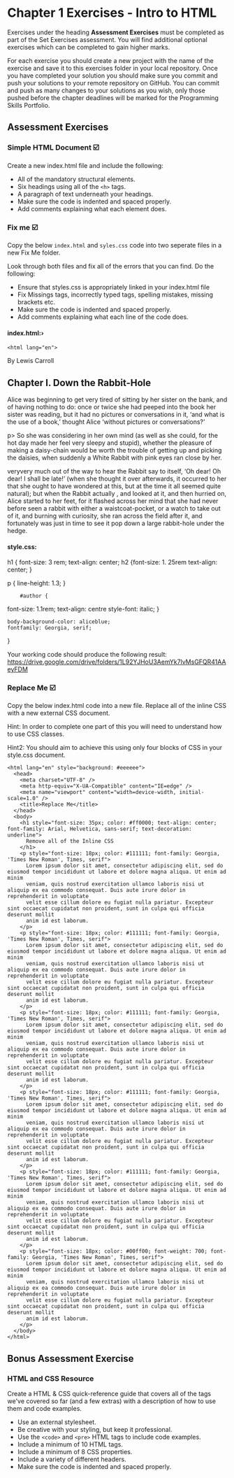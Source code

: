 # Chapter 1 Exercises - Intro to HTML

Exercises under the heading **Assessment Exercises** must be completed as part of the Set Exercises assessment. You will find additional optional exercises which can be completed to gain higher marks.

For each exercise you should create a new project with the name of the exercise and save it to this exercises folder in your local repository. Once you have completed your solution you should make sure you commit and push your solutions to your remote repository on GitHub. You can commit and push as many changes to your solutions as you wish, only those pushed before the chapter deadlines will be marked for the Programming Skills Portfolio.

## Assessment Exercises

### Simple HTML Document :ballot_box_with_check:

Create a new index.html file and include the following:

- All of the mandatory structural elements.
- Six headings using all of the `<h>` tags.
- A paragraph of text underneath your headings.
- Make sure the code is indented and spaced properly.
- Add comments explaining what each element does.

### Fix me :ballot_box_with_check:

Copy the below `index.html` and `syles.css` code into two seperate files in a new Fix Me folder.

Look through both files and fix all of the errors that you can find. Do the following:

- Ensure that styles.css is appropriately linked in your index.html file
- Fix Missings tags, incorrectly typed tags, spelling mistakes, missing brackets etc.
- Make sure the code is indented and spaced properly.
- Add comments explaining what each line of the code does.

#### index.html:›

<!doctype html>

    <html lang="en">

<head><metacharset="utf-8"><title>FIXME!</title>
    <link rel="stylesheet" href="fixme.css">
    <link .css>
<h1Alice’s Adventures<br in
            Wonderland
p class="author">
By Lewis Carroll</p>
        <h2>Chapter I. Down the Rabbit-Hole</h2>
            Alice was beginning to get very tired of sitting by her sister on the bank, and of having nothing to do: once or twice she had peeped into the book her sister was reading, but it had no pictures or conversations in it, ‘and what is the use of a book,’ thought Alice ‘without pictures or conversations?’
        </p>
        p>
            So she was considering in her own mind (as well as she could, for the hot day made her feel very sleepy and stupid), whether the pleasure of making a daisy-chain would be worth the trouble of getting up and picking the daisies, when suddenly a White Rabbit with pink eyes ran close by her.
        </p>
        <p
There was nothing so <em>very</em remarkable in that; nor did Alice think it so <em>very</em> much out of the way to hear the Rabbit say to itself, ‘Oh dear! Oh dear! I shall be late!’ (when she thought it over afterwards, it occurred to her that she ought to have wondered at this, but at the time it all seemed quite natural); but when the Rabbit actually <emtook a watch out of its waistcoat-pocket/em>, and looked at it, and then hurried on, Alice started to her feet, for it flashed across her mind that she had never before seen a rabbit with either a waistcoat-pocket, or a watch to take out of it, and burning with curiosity, she ran across the field after it, and fortunately was just in time to see it pop down a large rabbit-hole under the hedge.
</p>
    </body>
</html>

#### style.css:

h1 { font-size: 3 rem;
text-align: center; h2 {font-size: 1. 25rem
text-align: center;
}

p {
line-height: 1.3;
}

        #author {

font-size: 1.1rem;
text-align: centre
style-font: italic; }

    body-background-color: aliceblue;
    fontfamily: Georgia, serif;

}

Your working code should produce the following result: https://drive.google.com/drive/folders/1L92YJHoU3AemYk7lvMsGFQR41AAeyFDM

### Replace Me :ballot_box_with_check:

Copy the below index.html code into a new file. Replace all of the inline CSS with a new external CSS document.

Hint: In order to complete one part of this you will need to understand how to use CSS classes.

Hint2: You should aim to achieve this using only four blocks of CSS in your style.css document.

```<!DOCTYPE html>
<html lang="en" style="background: #eeeeee">
  <head>
    <meta charset="UTF-8" />
    <meta http-equiv="X-UA-Compatible" content="IE=edge" />
    <meta name="viewport" content="width=device-width, initial-scale=1.0" />
    <title>Replace Me</title>
  </head>
  <body>
    <h1 style="font-size: 35px; color: #ff0000; text-align: center; font-family: Arial, Helvetica, sans-serif; text-decoration: underline">
      Remove all of the Inline CSS
    </h1>
    <p style="font-size: 18px; color: #111111; font-family: Georgia, 'Times New Roman', Times, serif">
      Lorem ipsum dolor sit amet, consectetur adipiscing elit, sed do eiusmod tempor incididunt ut labore et dolore magna aliqua. Ut enim ad minim
      veniam, quis nostrud exercitation ullamco laboris nisi ut aliquip ex ea commodo consequat. Duis aute irure dolor in reprehenderit in voluptate
      velit esse cillum dolore eu fugiat nulla pariatur. Excepteur sint occaecat cupidatat non proident, sunt in culpa qui officia deserunt mollit
      anim id est laborum.
    </p>
    <p style="font-size: 18px; color: #111111; font-family: Georgia, 'Times New Roman', Times, serif">
      Lorem ipsum dolor sit amet, consectetur adipiscing elit, sed do eiusmod tempor incididunt ut labore et dolore magna aliqua. Ut enim ad minim
      veniam, quis nostrud exercitation ullamco laboris nisi ut aliquip ex ea commodo consequat. Duis aute irure dolor in reprehenderit in voluptate
      velit esse cillum dolore eu fugiat nulla pariatur. Excepteur sint occaecat cupidatat non proident, sunt in culpa qui officia deserunt mollit
      anim id est laborum.
    </p>
    <p style="font-size: 18px; color: #111111; font-family: Georgia, 'Times New Roman', Times, serif">
      Lorem ipsum dolor sit amet, consectetur adipiscing elit, sed do eiusmod tempor incididunt ut labore et dolore magna aliqua. Ut enim ad minim
      veniam, quis nostrud exercitation ullamco laboris nisi ut aliquip ex ea commodo consequat. Duis aute irure dolor in reprehenderit in voluptate
      velit esse cillum dolore eu fugiat nulla pariatur. Excepteur sint occaecat cupidatat non proident, sunt in culpa qui officia deserunt mollit
      anim id est laborum.
    </p>
    <p style="font-size: 18px; color: #111111; font-family: Georgia, 'Times New Roman', Times, serif">
      Lorem ipsum dolor sit amet, consectetur adipiscing elit, sed do eiusmod tempor incididunt ut labore et dolore magna aliqua. Ut enim ad minim
      veniam, quis nostrud exercitation ullamco laboris nisi ut aliquip ex ea commodo consequat. Duis aute irure dolor in reprehenderit in voluptate
      velit esse cillum dolore eu fugiat nulla pariatur. Excepteur sint occaecat cupidatat non proident, sunt in culpa qui officia deserunt mollit
      anim id est laborum.
    </p>
    <p style="font-size: 18px; color: #111111; font-family: Georgia, 'Times New Roman', Times, serif">
      Lorem ipsum dolor sit amet, consectetur adipiscing elit, sed do eiusmod tempor incididunt ut labore et dolore magna aliqua. Ut enim ad minim
      veniam, quis nostrud exercitation ullamco laboris nisi ut aliquip ex ea commodo consequat. Duis aute irure dolor in reprehenderit in voluptate
      velit esse cillum dolore eu fugiat nulla pariatur. Excepteur sint occaecat cupidatat non proident, sunt in culpa qui officia deserunt mollit
      anim id est laborum.
    </p>
    <p style="font-size: 18px; color: #00ff00; font-weight: 700; font-family: Georgia, 'Times New Roman', Times, serif">
      Lorem ipsum dolor sit amet, consectetur adipiscing elit, sed do eiusmod tempor incididunt ut labore et dolore magna aliqua. Ut enim ad minim
      veniam, quis nostrud exercitation ullamco laboris nisi ut aliquip ex ea commodo consequat. Duis aute irure dolor in reprehenderit in voluptate
      velit esse cillum dolore eu fugiat nulla pariatur. Excepteur sint occaecat cupidatat non proident, sunt in culpa qui officia deserunt mollit
      anim id est laborum.
    </p>
  </body>
</html>
```

## Bonus Assessment Exercise

### HTML and CSS Resource

Create a HTML & CSS quick-reference guide that covers all of the tags we've covered so far (and a few extras) with a description of how to use them and code examples.

- Use an external stylesheet.
- Be creative with your styling, but keep it professional.
- Use the `<code>` and `<pre>` HTML tags to include code examples.
- Include a minimum of 10 HTML tags.
- Include a minimum of 8 CSS properties.
- Include a variety of different headers.
- Make sure the code is indented and spaced properly.

